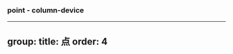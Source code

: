 
### point - column-device
---
group:
  title: 点
  order: 4
---

<code src="./demos/column.tsx"></code>